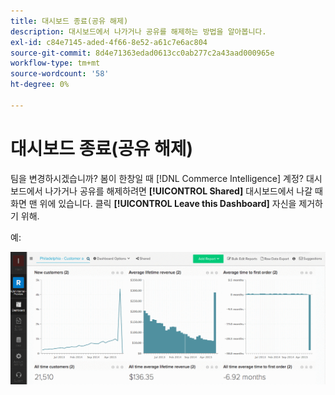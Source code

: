 ```yaml
---
title: 대시보드 종료(공유 해제)
description: 대시보드에서 나가거나 공유를 해제하는 방법을 알아봅니다.
exl-id: c84e7145-aded-4f66-8e52-a61c7e6ac804
source-git-commit: 8d4e71363edad0613cc0ab277c2a43aad000965e
workflow-type: tm+mt
source-wordcount: '58'
ht-degree: 0%

---
```


# 대시보드 종료(공유 해제)

팀을 변경하시겠습니까? 봄이 한창일 때 [!DNL Commerce Intelligence] 계정? 대시보드에서 나가거나 공유를 해제하려면 **[!UICONTROL Shared]** 대시보드에서 나갈 때 화면 맨 위에 있습니다. 클릭 **[!UICONTROL Leave this Dashboard]** 자신을 제거하기 위해.

예:

![대시보드 떠나기](../../assets/Leave_Dashboard.gif)
